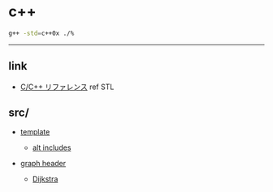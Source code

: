 # c++

```bash
g++ -std=c++0x ./%
```

---

## link

- [C/C++ リファレンス](http://www.cppll.jp/cppreference/index.html)
ref STL

## src/

- [template](src/template.cpp.html)
    - [alt includes](src/include.cpp.html)

- [graph header](src/graph.head.cpp.html)
    - [Dijkstra](src/graph.dij.cpp.html)
